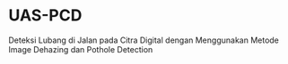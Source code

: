 # UAS-PCD
Deteksi Lubang di Jalan pada Citra Digital dengan Menggunakan Metode Image Dehazing dan Pothole Detection
